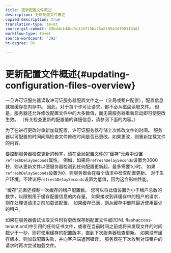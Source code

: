 ```yaml
---
title: 更新配置文件概述
description: 更新配置文件概述
copied-description: true
translation-type: tm+mt
source-git-commit: 89bdda1d4bd5c126f19ba75a819942df901183d1
workflow-type: tm+mt
source-wordcount: '392'
ht-degree: 0%

---
```



# 更新配置文件概述{#updating-configuration-files-overview}

一旦许可证服务器读取许可证服务器配置文件之一（全局或租户配置），配置信息就被缓存在内存中。 因此，对于每个许可证请求，都不必从磁盘读取文件。 但是，服务器还允许修改配置文件中的大多数值，而无需服务器重新启动即可使更改生效。 （有关检查更新的配置值的详细信息，请参阅下面的内容。）

为了在进行更改时重新加载配置，许可证服务器存储上次修改文件的时间。 服务器以可配置的时间间隔检查文件修改时间是否已更改，如果更改，则重新加载文件的内容。

要控制服务器检查更新的频率，请在全局配置文件的“缓存”元素中设置`refreshDelaySeconds`属性。 例如，如果将`refreshDelaySeconds`设置为3600秒，则从更新文件以便服务器检测到任何配置更新起，最多需要1小时。 如果`refreshDelaySeconds`设置为0，则服务器会在每个请求中检查配置更新。 对于生产环境，不建议将`refreshDelaySeconds`设置为低值，因为这会影响性能。

“缓存”元素还控制一次缓存的租户配置数。 您可以将此值设置为小于租户总数的数字，以限制用于缓存配置信息的内存量。 如果接收到非缓存中的租户的请求，则在处理该请求之前加载该配置。 如果缓存已满，则从缓存中删除最近使用最少的租户。

如果在服务器尝试读取文件时将更改保存到配置文件或[!DNL flashaccess-tenant.xml]中引用的任何证书文件，或者在当前时间之前或将来发现文件的时间戳少于一秒，则将使用缓存的配置版本，直到下次服务器检查更新。 如果没有缓存版本，则加载配置失败，并向客户端返回错误。 服务器在下次收到对该租户的请求时再次尝试加载文件。
